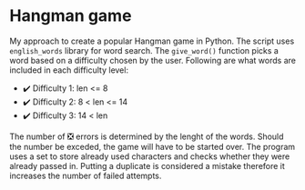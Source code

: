 # Hangman game

My approach to create a popular Hangman game in Python. The script uses ```english_words``` library for word search.
The ```give_word()``` function picks a word based on a difficulty chosen by the user. Following are what words are included in each difficulty level:
- ✔️ Difficulty 1: len <= 8
- ✔️ Difficulty 2: 8 < len <= 14
- ✔️ Difficulty 3: 14 < len

The number of ❎ errors is determined by the lenght of the words. Should the number be exceded, the game will have to be started over. The program uses a set to store already used characters and checks whether they were already passed in. Putting a duplicate is considered a mistake therefore it increases the number of failed attempts. 
